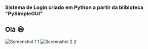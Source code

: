 ### Sistema de Login criado em Python a partir da blibioteca "PySimpleGUI"
## Olá 😄

![Screenshot 1 1](https://user-images.githubusercontent.com/89074342/167238638-90de7dad-66af-4bdf-894c-0451ad0a1f53.png)
![Screenshot 2 2](https://user-images.githubusercontent.com/89074342/167238652-c002bdc5-ca36-4f5e-80a9-745c7d33704d.png)
